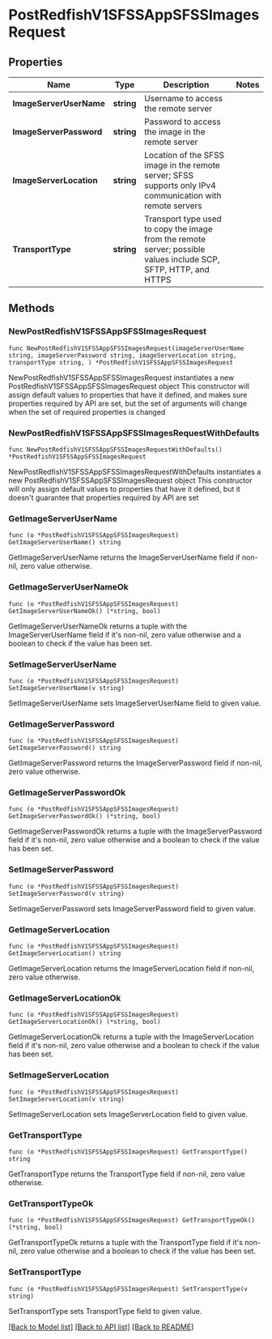 # PostRedfishV1SFSSAppSFSSImagesRequest

## Properties

Name | Type | Description | Notes
------------ | ------------- | ------------- | -------------
**ImageServerUserName** | **string** | Username to access the remote server | 
**ImageServerPassword** | **string** | Password to access the image in the remote server | 
**ImageServerLocation** | **string** | Location of the SFSS image in the remote server; SFSS supports only IPv4 communication with remote servers | 
**TransportType** | **string** | Transport type used to copy the image from the remote server; possible values include SCP, SFTP, HTTP, and HTTPS | 

## Methods

### NewPostRedfishV1SFSSAppSFSSImagesRequest

`func NewPostRedfishV1SFSSAppSFSSImagesRequest(imageServerUserName string, imageServerPassword string, imageServerLocation string, transportType string, ) *PostRedfishV1SFSSAppSFSSImagesRequest`

NewPostRedfishV1SFSSAppSFSSImagesRequest instantiates a new PostRedfishV1SFSSAppSFSSImagesRequest object
This constructor will assign default values to properties that have it defined,
and makes sure properties required by API are set, but the set of arguments
will change when the set of required properties is changed

### NewPostRedfishV1SFSSAppSFSSImagesRequestWithDefaults

`func NewPostRedfishV1SFSSAppSFSSImagesRequestWithDefaults() *PostRedfishV1SFSSAppSFSSImagesRequest`

NewPostRedfishV1SFSSAppSFSSImagesRequestWithDefaults instantiates a new PostRedfishV1SFSSAppSFSSImagesRequest object
This constructor will only assign default values to properties that have it defined,
but it doesn't guarantee that properties required by API are set

### GetImageServerUserName

`func (o *PostRedfishV1SFSSAppSFSSImagesRequest) GetImageServerUserName() string`

GetImageServerUserName returns the ImageServerUserName field if non-nil, zero value otherwise.

### GetImageServerUserNameOk

`func (o *PostRedfishV1SFSSAppSFSSImagesRequest) GetImageServerUserNameOk() (*string, bool)`

GetImageServerUserNameOk returns a tuple with the ImageServerUserName field if it's non-nil, zero value otherwise
and a boolean to check if the value has been set.

### SetImageServerUserName

`func (o *PostRedfishV1SFSSAppSFSSImagesRequest) SetImageServerUserName(v string)`

SetImageServerUserName sets ImageServerUserName field to given value.


### GetImageServerPassword

`func (o *PostRedfishV1SFSSAppSFSSImagesRequest) GetImageServerPassword() string`

GetImageServerPassword returns the ImageServerPassword field if non-nil, zero value otherwise.

### GetImageServerPasswordOk

`func (o *PostRedfishV1SFSSAppSFSSImagesRequest) GetImageServerPasswordOk() (*string, bool)`

GetImageServerPasswordOk returns a tuple with the ImageServerPassword field if it's non-nil, zero value otherwise
and a boolean to check if the value has been set.

### SetImageServerPassword

`func (o *PostRedfishV1SFSSAppSFSSImagesRequest) SetImageServerPassword(v string)`

SetImageServerPassword sets ImageServerPassword field to given value.


### GetImageServerLocation

`func (o *PostRedfishV1SFSSAppSFSSImagesRequest) GetImageServerLocation() string`

GetImageServerLocation returns the ImageServerLocation field if non-nil, zero value otherwise.

### GetImageServerLocationOk

`func (o *PostRedfishV1SFSSAppSFSSImagesRequest) GetImageServerLocationOk() (*string, bool)`

GetImageServerLocationOk returns a tuple with the ImageServerLocation field if it's non-nil, zero value otherwise
and a boolean to check if the value has been set.

### SetImageServerLocation

`func (o *PostRedfishV1SFSSAppSFSSImagesRequest) SetImageServerLocation(v string)`

SetImageServerLocation sets ImageServerLocation field to given value.


### GetTransportType

`func (o *PostRedfishV1SFSSAppSFSSImagesRequest) GetTransportType() string`

GetTransportType returns the TransportType field if non-nil, zero value otherwise.

### GetTransportTypeOk

`func (o *PostRedfishV1SFSSAppSFSSImagesRequest) GetTransportTypeOk() (*string, bool)`

GetTransportTypeOk returns a tuple with the TransportType field if it's non-nil, zero value otherwise
and a boolean to check if the value has been set.

### SetTransportType

`func (o *PostRedfishV1SFSSAppSFSSImagesRequest) SetTransportType(v string)`

SetTransportType sets TransportType field to given value.



[[Back to Model list]](../README.md#documentation-for-models) [[Back to API list]](../README.md#documentation-for-api-endpoints) [[Back to README]](../README.md)


